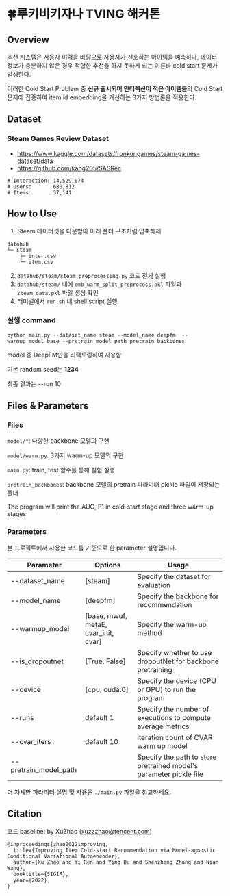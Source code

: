 # 🍀루키비키자나 TVING 해커톤

Overview
--------
추천 시스템은 사용자 이력을 바탕으로 사용자가 선호하는 아이템을 예측하나, 데이터 정보가 충분하지 않은 경우 적합한 추천을 하지 못하게 되는 이른바 cold start 문제가 발생한다. 

이러한 Cold Start Problem 중 **신규 출시되어 인터렉션이 적은 아이템들**의 Cold Start문제에 집중하여 item id embedding을 개선하는 3가지 방법론을 적용한다.


Dataset
-------
### Steam Games Review Dataset
- https://www.kaggle.com/datasets/fronkongames/steam-games-dataset/data
- https://github.com/kang205/SASRec
```
# Interaction: 14,529,074
# Users:       680,812
# Items:       37,141
```

How to Use
----------
1. Steam 데이터셋을 다운받아 아래 폴더 구조처럼 압축해제
```
datahub
└─ steam      
    ├─ inter.csv
    └─ item.csv
```
2. `datahub/steam/steam_preprocessing.py` 코드 전체 실행
3. `datahub/steam/` 내에 `emb_warm_split_preprocess.pkl` 파일과 `steam_data.pkl` 파일 생성 확인
4. 터미널에서 `run.sh` 내 shell script 실행
### 실행 command
```
python main.py --dataset_name steam --model_name deepfm  --warmup_model base --pretrain_model_path pretrain_backbones
```
model 중 DeepFM만을 리팩토링하여 사용함

기본 random seed는 **1234**

최종 결과는 --run 10


Files & Parameters
----------
### Files
`model/*`: 다양한 backbone 모델의 구현

`model/warm.py`: 3가지 warm-up 모델의 구현

`main.py`: train, test 함수를 통해 실험 실행

`pretrain_backbones`: backbone 모델의 pretrain 파라미터 pickle 파일이 저장되는 폴더


The program will print the AUC, F1 in cold-start stage and three warm-up stages.

### Parameters

본 프로젝트에서 사용한 코드를 기준으로 한 parameter 설명입니다.

Parameter | Options | Usage
--------- | ------- | -----
--dataset_name | [steam] | Specify the dataset for evaluation
--model_name | [deepfm] | Specify the backbone for recommendation 
--warmup_model |[base, mwuf, metaE, cvar_init, cvar] | Specify the warm-up method
--is_dropoutnet | [True, False] | Specify whether to use dropoutNet for backbone pretraining
--device | [cpu, cuda:0] | Specify the device (CPU or GPU) to run the program
--runs | default 1 | Specify the number of executions to compute average metrics
--cvar_iters | default 10 | iteration count of CVAR warm up model
--pretrain_model_path | | Specify the path to store pretrained model's parameter pickle file

더 자세한 파라미터 설명 및 사용은 `./main.py` 파일을 참고하세요.


Citation
--------
코드 baseline: by XuZhao (<xuzzzhao@tencent.com>)
```
@inproceedings{zhao2022improving,
  title={Improving Item Cold-start Recommendation via Model-agnostic Conditional Variational Autoencoder},
  author={Xu Zhao and Yi Ren and Ying Du and Shenzheng Zhang and Nian Wang},
  booktitle={SIGIR},
  year={2022},
}
```

